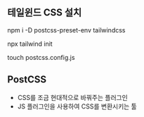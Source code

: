 ## 테일윈드 CSS 설치

npm i -D postcss-preset-env tailwindcss

npx tailwind init

touch postcss.config.js


## PostCSS

 - CSS를 조금 현대적으로 바꿔주는 플러그인
 - JS 플러그인을 사용하여 CSS를 변환시키는 툴

 